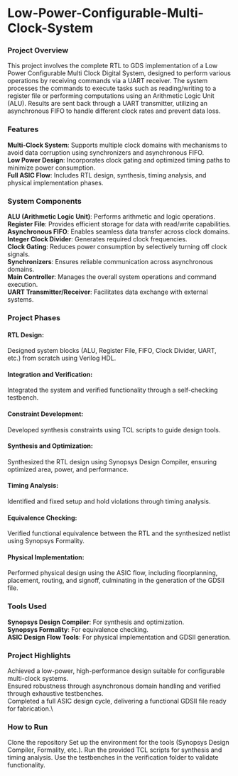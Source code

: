 # Low-Power-Configurable-Multi-Clock-System
### Project Overview
This project involves the complete RTL to GDS implementation of a Low Power Configurable Multi Clock Digital System, designed to perform various operations by receiving commands via a UART receiver. The system processes the commands to execute tasks such as reading/writing to a register file or performing computations using an Arithmetic Logic Unit (ALU). Results are sent back through a UART transmitter, utilizing an asynchronous FIFO to handle different clock rates and prevent data loss.

### Features
**Multi-Clock System**: Supports multiple clock domains with mechanisms to avoid data corruption using synchronizers and asynchronous FIFO.\
**Low Power Design**: Incorporates clock gating and optimized timing paths to minimize power consumption.\
**Full ASIC Flow**: Includes RTL design, synthesis, timing analysis, and physical implementation phases.

### System Components
**ALU (Arithmetic Logic Unit)**: Performs arithmetic and logic operations.
**Register File**: Provides efficient storage for data with read/write capabilities.\
**Asynchronous FIFO**: Enables seamless data transfer across clock domains.\
**Integer Clock Divider**: Generates required clock frequencies.\
**Clock Gating**: Reduces power consumption by selectively turning off clock signals.\
**Synchronizers**: Ensures reliable communication across asynchronous domains.\
**Main Controller**: Manages the overall system operations and command execution.\
**UART Transmitter/Receiver**: Facilitates data exchange with external systems.

### Project Phases

#### **RTL Design**:
Designed system blocks (ALU, Register File, FIFO, Clock Divider, UART, etc.) from scratch using Verilog HDL.

#### Integration and Verification:
Integrated the system and verified functionality through a self-checking testbench.

#### Constraint Development:
Developed synthesis constraints using TCL scripts to guide design tools.

#### Synthesis and Optimization:
Synthesized the RTL design using Synopsys Design Compiler, ensuring optimized area, power, and performance.

#### Timing Analysis:
Identified and fixed setup and hold violations through timing analysis.

#### Equivalence Checking:
Verified functional equivalence between the RTL and the synthesized netlist using Synopsys Formality.

#### Physical Implementation:
Performed physical design using the ASIC flow, including floorplanning, placement, routing, and signoff, culminating in the generation of the GDSII file.

### Tools Used
**Synopsys Design Compiler**: For synthesis and optimization.\
**Synopsys Formality**: For equivalence checking.\
**ASIC Design Flow Tools**: For physical implementation and GDSII generation.

### Project Highlights
Achieved a low-power, high-performance design suitable for configurable multi-clock systems.\
Ensured robustness through asynchronous domain handling and verified through exhaustive testbenches.\
Completed a full ASIC design cycle, delivering a functional GDSII file ready for fabrication.\

### How to Run
Clone the repository
Set up the environment for the tools (Synopsys Design Compiler, Formality, etc.).
Run the provided TCL scripts for synthesis and timing analysis.
Use the testbenches in the verification folder to validate functionality.

